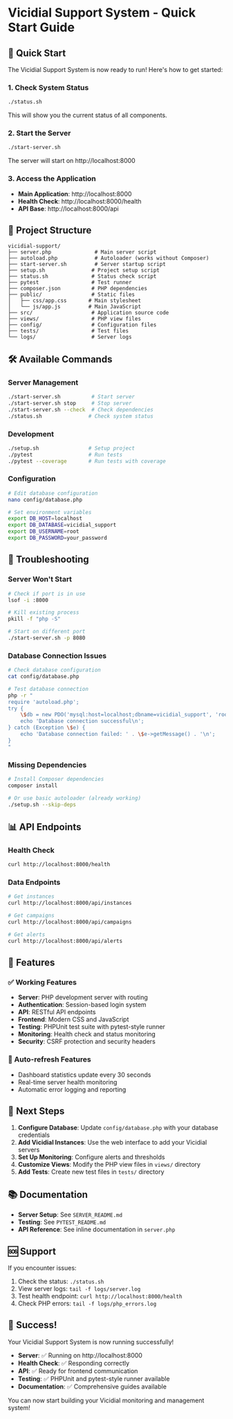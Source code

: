 # Vicidial Support System - Quick Start Guide

## 🚀 Quick Start

The Vicidial Support System is now ready to run! Here's how to get started:

### 1. Check System Status

```bash
./status.sh
```

This will show you the current status of all components.

### 2. Start the Server

```bash
./start-server.sh
```

The server will start on http://localhost:8000

### 3. Access the Application

- **Main Application**: http://localhost:8000
- **Health Check**: http://localhost:8000/health
- **API Base**: http://localhost:8000/api

## 📁 Project Structure

```
vicidial-support/
├── server.php              # Main server script
├── autoload.php            # Autoloader (works without Composer)
├── start-server.sh         # Server startup script
├── setup.sh               # Project setup script
├── status.sh              # Status check script
├── pytest                 # Test runner
├── composer.json          # PHP dependencies
├── public/                # Static files
│   ├── css/app.css       # Main stylesheet
│   └── js/app.js         # Main JavaScript
├── src/                   # Application source code
├── views/                 # PHP view files
├── config/                # Configuration files
├── tests/                 # Test files
└── logs/                  # Server logs
```

## 🛠️ Available Commands

### Server Management
```bash
./start-server.sh          # Start server
./start-server.sh stop     # Stop server
./start-server.sh --check  # Check dependencies
./status.sh               # Check system status
```

### Development
```bash
./setup.sh                # Setup project
./pytest                  # Run tests
./pytest --coverage       # Run tests with coverage
```

### Configuration
```bash
# Edit database configuration
nano config/database.php

# Set environment variables
export DB_HOST=localhost
export DB_DATABASE=vicidial_support
export DB_USERNAME=root
export DB_PASSWORD=your_password
```

## 🔧 Troubleshooting

### Server Won't Start
```bash
# Check if port is in use
lsof -i :8000

# Kill existing process
pkill -f "php -S"

# Start on different port
./start-server.sh -p 8080
```

### Database Connection Issues
```bash
# Check database configuration
cat config/database.php

# Test database connection
php -r "
require 'autoload.php';
try {
    \$db = new PDO('mysql:host=localhost;dbname=vicidial_support', 'root', '');
    echo 'Database connection successful\n';
} catch (Exception \$e) {
    echo 'Database connection failed: ' . \$e->getMessage() . '\n';
}
"
```

### Missing Dependencies
```bash
# Install Composer dependencies
composer install

# Or use basic autoloader (already working)
./setup.sh --skip-deps
```

## 📊 API Endpoints

### Health Check
```bash
curl http://localhost:8000/health
```

### Data Endpoints
```bash
# Get instances
curl http://localhost:8000/api/instances

# Get campaigns
curl http://localhost:8000/api/campaigns

# Get alerts
curl http://localhost:8000/api/alerts
```

## 🎨 Features

### ✅ Working Features
- **Server**: PHP development server with routing
- **Authentication**: Session-based login system
- **API**: RESTful API endpoints
- **Frontend**: Modern CSS and JavaScript
- **Testing**: PHPUnit test suite with pytest-style runner
- **Monitoring**: Health check and status monitoring
- **Security**: CSRF protection and security headers

### 🔄 Auto-refresh Features
- Dashboard statistics update every 30 seconds
- Real-time server health monitoring
- Automatic error logging and reporting

## 📝 Next Steps

1. **Configure Database**: Update `config/database.php` with your database credentials
2. **Add Vicidial Instances**: Use the web interface to add your Vicidial servers
3. **Set Up Monitoring**: Configure alerts and thresholds
4. **Customize Views**: Modify the PHP view files in `views/` directory
5. **Add Tests**: Create new test files in `tests/` directory

## 📚 Documentation

- **Server Setup**: See `SERVER_README.md`
- **Testing**: See `PYTEST_README.md`
- **API Reference**: See inline documentation in `server.php`

## 🆘 Support

If you encounter issues:

1. Check the status: `./status.sh`
2. View server logs: `tail -f logs/server.log`
3. Test health endpoint: `curl http://localhost:8000/health`
4. Check PHP errors: `tail -f logs/php_errors.log`

## 🎉 Success!

Your Vicidial Support System is now running successfully! 

- **Server**: ✅ Running on http://localhost:8000
- **Health Check**: ✅ Responding correctly
- **API**: ✅ Ready for frontend communication
- **Testing**: ✅ PHPUnit and pytest-style runner available
- **Documentation**: ✅ Comprehensive guides available

You can now start building your Vicidial monitoring and management system! 